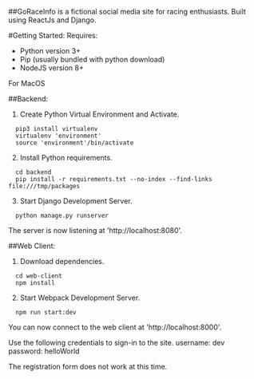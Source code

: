 ##GoRaceInfo is a fictional social media site for racing enthusiasts.
Built using ReactJs and Django.

#Getting Started:
Requires:
- Python version 3+
- Pip (usually bundled with python download)
- NodeJS version 8+

For MacOS


##Backend:
1. Create Python Virtual Environment and Activate.
```
  pip3 install virtualenv
  virtualenv 'environment'
  source 'environment'/bin/activate
```
2. Install Python requirements.
```
  cd backend
  pip install -r requirements.txt --no-index --find-links file:///tmp/packages
```
3. Start Django Development Server.
```
  python manage.py runserver
```

The server is now listening at 'http://localhost:8080'.


##Web Client:
1. Download dependencies.
```
  cd web-client
  npm install
```
2. Start Webpack Development Server.
```
  npm run start:dev
```
You can now connect to the web client at 'http://localhost:8000'.

Use the following credentials to sign-in to the site.
username: dev
password: helloWorld

The registration form does not work at this time.
